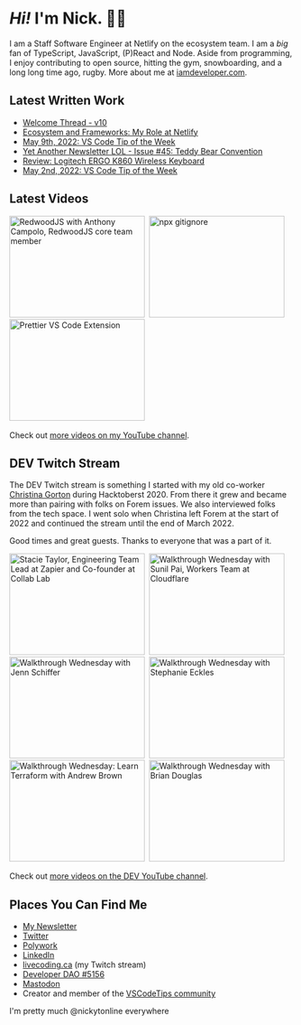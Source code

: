 # <em>Hi!</em> I'm Nick. 👋🏻

I am a Staff Software Engineer at Netlify on the ecosystem team. I am a <em>big</em> fan of TypeScript, JavaScript, (P)React and Node. Aside from programming, I enjoy contributing to open source, hitting the gym, snowboarding, and a long long time ago, rugby. More about me at [iamdeveloper.com](https://iamdeveloper.com).

## Latest Written Work

<!-- BLOG-POST-LIST:START -->
- [Welcome Thread - v10](https://community.vscodetips.com/nickytonline/welcome-thread-v10-4f8f)
- [Ecosystem and Frameworks: My Role at Netlify](https://www.iamdeveloper.com/posts/ecosystem-and-frameworks-my-role-at-netlify-306b/)
- [May 9th, 2022: VS Code Tip of the Week](https://community.vscodetips.com/nickytonline/may-9th-2022-vs-code-tip-of-the-week-3dga)
- [Yet Another Newsletter LOL - Issue #45: Teddy Bear Convention](https://www.getrevue.co/profile/nickytonline/issues/yet-another-newsletter-lol-issue-45-teddy-bear-convention-1160069)
- [Review: Logitech ERGO K860 Wireless Keyboard](https://www.iamdeveloper.com/posts/logitech-ergo-k860-wireless-keyboard-nef/)
- [May 2nd, 2022: VS Code Tip of the Week](https://community.vscodetips.com/nickytonline/may-2nd-2022-vs-code-tip-of-the-week-em1)
<!-- BLOG-POST-LIST:END -->

## Latest Videos

<!-- VIDEO-LIST:START --><div><a href="https://www.youtube.com/watch?v=URQSVmrr8Vo" title="RedwoodJS with Anthony Campolo, RedwoodJS core team member"><img src="https://i2.ytimg.com/vi/URQSVmrr8Vo/hqdefault.jpg" alt="RedwoodJS with Anthony Campolo, RedwoodJS core team member" width="240" height="180" /></a>&nbsp;&nbsp;<a href="https://www.youtube.com/watch?v=pSq7bSk3WqU" title="npx gitignore"><img src="https://i1.ytimg.com/vi/pSq7bSk3WqU/hqdefault.jpg" alt="npx gitignore" width="240" height="180" /></a>&nbsp;&nbsp;<a href="https://www.youtube.com/watch?v=KHsFkoXgxoE" title="Prettier VS Code Extension"><img src="https://i4.ytimg.com/vi/KHsFkoXgxoE/hqdefault.jpg" alt="Prettier VS Code Extension" width="240" height="180" /></a>&nbsp;&nbsp;</div><!-- VIDEO-LIST:END -->

Check out [more videos on my YouTube channel](http://youtube.iamdeveloper.com/).

## DEV Twitch Stream

The DEV Twitch stream is something I started with my old co-worker [Christina Gorton](https://twitter.com/coffeecraftcode) during Hacktoberst 2020. From there it grew and became more than pairing with folks on Forem issues. We also interviewed folks from the tech space. I went solo when Christina left Forem at the start of 2022 and continued the stream until the end of March 2022.

Good times and great guests. Thanks to everyone that was a part of it.

<div>
  <a
    href="https://www.youtube.com/watch?v=cmooRSV4sr8"
    title="Stacie Taylor, Engineering Team Lead at Zapier and Co-founder at Collab Lab"
    ><img
      src="https://i4.ytimg.com/vi/cmooRSV4sr8/hqdefault.jpg"
      alt="Stacie Taylor, Engineering Team Lead at Zapier and Co-founder at Collab Lab"
      width="240"
      height="180" /></a
  >&nbsp;&nbsp;<a
    href="https://www.youtube.com/watch?v=zMEvgvSrPuo"
    title="Walkthrough Wednesday with Sunil Pai, Workers Team at Cloudflare"
    ><img
      src="https://i3.ytimg.com/vi/zMEvgvSrPuo/hqdefault.jpg"
      alt="Walkthrough Wednesday with Sunil Pai, Workers Team at Cloudflare"
      width="240"
      height="180" /></a
  >&nbsp;&nbsp;<a
    href="https://www.youtube.com/watch?v=MWkJFsC9jZo"
    title="Walkthrough Wednesday with Jenn Schiffer"
    ><img
      src="https://i2.ytimg.com/vi/MWkJFsC9jZo/hqdefault.jpg"
      alt="Walkthrough Wednesday with Jenn Schiffer"
      width="240"
      height="180" /></a
  >&nbsp;&nbsp<a
    href="https://www.youtube.com/watch?v=IH2IcYMxab4"
    title="Walkthrough Wednesday with Stephanie Eckles"
    ><img
      src="https://i2.ytimg.com/vi/IH2IcYMxab4/hqdefault.jpg"
      alt="Walkthrough Wednesday with Stephanie Eckles"
      width="240"
      height="180" /></a
  >&nbsp;&nbsp;<a
    href="https://www.youtube.com/watch?v=wHWzxGD_cRk"
    title="Walkthrough Wednesday: Learn Terraform with Andrew Brown"
    ><img
      src="https://i4.ytimg.com/vi/wHWzxGD_cRk/hqdefault.jpg"
      alt="Walkthrough Wednesday: Learn Terraform with Andrew Brown"
      width="240"
      height="180" /></a
  >&nbsp;&nbsp;<a
    href="https://www.youtube.com/watch?v=d1KCS6C4Rus"
    title="Walkthrough Wednesday with Brian Douglas"
    ><img
      src="https://i1.ytimg.com/vi/d1KCS6C4Rus/hqdefault.jpg"
      alt="Walkthrough Wednesday with Brian Douglas"
      width="240"
      height="180" /></a
  >
</div>

Check out [more videos on the DEV YouTube channel](https://www.youtube.com/thepracticaldevteam).

## Places You Can Find Me

- [My Newsletter](https://newsletter.iamdeveloper.com)
- [Twitter](https://twitter.com/nickytonline)
- [Polywork](https://timeline.iamdeveloper.com)
- [LinkedIn](https://www.linkedin.com/in/nickytonline/)
- [livecoding.ca](https://livecoding.ca) (my Twitch stream)
- [Developer DAO #5156](https://opensea.io/assets/0x25ed58c027921e14d86380ea2646e3a1b5c55a8b/5156)
- [Mastodon](https://toot.cafe/@nickytonline)
- Creator and member of the [VSCodeTips community](https://community.vscodetips.com)

I'm pretty much @nickytonline everywhere
